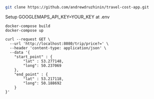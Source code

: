 ```bash
git clone https://github.com/andrewdruzhinin/travel-cost-app.git
```

Setup GOOGLEMAPS_API_KEY=YOUR_KEY at .env

```shell
docker-compose build
docker-compose up
```

```shell
curl --request GET \
  --url 'http://localhost:8080/trip/price?=' \
  --header 'content-type: application/json' \
  --data '{
	"start_point" : {
		"lat" : 53.277148,
		"long": 50.237069
	},
	"end_point" : {
		"lat" : 53.217118,
		"long": 50.188692
	}
}'
```